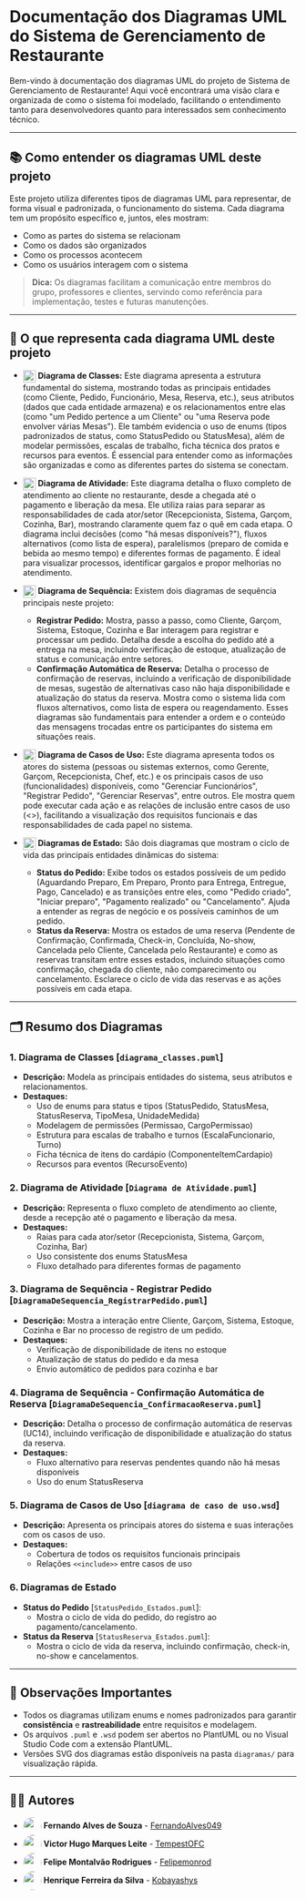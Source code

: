 <!--
Este projeto segue os requisitos definidos no documento "requisitos do trabalho UML.pdf" presente neste repositório. Todos os diagramas, entidades, fluxos e casos de uso foram modelados conforme as orientações e critérios estabelecidos no arquivo de requisitos, garantindo aderência ao escopo solicitado pela disciplina.
-->
# Documentação dos Diagramas UML do Sistema de Gerenciamento de Restaurante

Bem-vindo à documentação dos diagramas UML do projeto de Sistema de Gerenciamento de Restaurante! Aqui você encontrará uma visão clara e organizada de como o sistema foi modelado, facilitando o entendimento tanto para desenvolvedores quanto para interessados sem conhecimento técnico.

---

## 📚 Como entender os diagramas UML deste projeto

Este projeto utiliza diferentes tipos de diagramas UML para representar, de forma visual e padronizada, o funcionamento do sistema. Cada diagrama tem um propósito específico e, juntos, eles mostram:
- Como as partes do sistema se relacionam
- Como os dados são organizados
- Como os processos acontecem
- Como os usuários interagem com o sistema

> **Dica:** Os diagramas facilitam a comunicação entre membros do grupo, professores e clientes, servindo como referência para implementação, testes e futuras manutenções.

---

## 🧩 O que representa cada diagrama UML deste projeto

- <img src="https://cdn.jsdelivr.net/gh/twitter/twemoji@14.0.2/assets/72x72/1f3f7.png" width="22" style="vertical-align:middle;"/> **Diagrama de Classes:**
  Este diagrama apresenta a estrutura fundamental do sistema, mostrando todas as principais entidades (como Cliente, Pedido, Funcionário, Mesa, Reserva, etc.), seus atributos (dados que cada entidade armazena) e os relacionamentos entre elas (como "um Pedido pertence a um Cliente" ou "uma Reserva pode envolver várias Mesas"). Ele também evidencia o uso de enums (tipos padronizados de status, como StatusPedido ou StatusMesa), além de modelar permissões, escalas de trabalho, ficha técnica dos pratos e recursos para eventos. É essencial para entender como as informações são organizadas e como as diferentes partes do sistema se conectam.

- <img src="https://cdn.jsdelivr.net/gh/twitter/twemoji@14.0.2/assets/72x72/1f501.png" width="22" style="vertical-align:middle;"/> **Diagrama de Atividade:**
  Este diagrama detalha o fluxo completo de atendimento ao cliente no restaurante, desde a chegada até o pagamento e liberação da mesa. Ele utiliza raias para separar as responsabilidades de cada ator/setor (Recepcionista, Sistema, Garçom, Cozinha, Bar), mostrando claramente quem faz o quê em cada etapa. O diagrama inclui decisões (como "há mesas disponíveis?"), fluxos alternativos (como lista de espera), paralelismos (preparo de comida e bebida ao mesmo tempo) e diferentes formas de pagamento. É ideal para visualizar processos, identificar gargalos e propor melhorias no atendimento.

- <img src="https://cdn.jsdelivr.net/gh/twitter/twemoji@14.0.2/assets/72x72/23e9.png" width="22" style="vertical-align:middle;"/> **Diagrama de Sequência:**
  Existem dois diagramas de sequência principais neste projeto:
  - **Registrar Pedido:** Mostra, passo a passo, como Cliente, Garçom, Sistema, Estoque, Cozinha e Bar interagem para registrar e processar um pedido. Detalha desde a escolha do pedido até a entrega na mesa, incluindo verificação de estoque, atualização de status e comunicação entre setores.
  - **Confirmação Automática de Reserva:** Detalha o processo de confirmação de reservas, incluindo a verificação de disponibilidade de mesas, sugestão de alternativas caso não haja disponibilidade e atualização do status da reserva. Mostra como o sistema lida com fluxos alternativos, como lista de espera ou reagendamento.
  Esses diagramas são fundamentais para entender a ordem e o conteúdo das mensagens trocadas entre os participantes do sistema em situações reais.

- <img src="https://cdn.jsdelivr.net/gh/twitter/twemoji@14.0.2/assets/72x72/1f464.png" width="22" style="vertical-align:middle;"/> **Diagrama de Casos de Uso:**
  Este diagrama apresenta todos os atores do sistema (pessoas ou sistemas externos, como Gerente, Garçom, Recepcionista, Chef, etc.) e os principais casos de uso (funcionalidades) disponíveis, como "Gerenciar Funcionários", "Registrar Pedido", "Gerenciar Reservas", entre outros. Ele mostra quem pode executar cada ação e as relações de inclusão entre casos de uso (<<include>>), facilitando a visualização dos requisitos funcionais e das responsabilidades de cada papel no sistema.

- <img src="https://cdn.jsdelivr.net/gh/twitter/twemoji@14.0.2/assets/72x72/1f501.png" width="22" style="vertical-align:middle;"/> **Diagramas de Estado:**
  São dois diagramas que mostram o ciclo de vida das principais entidades dinâmicas do sistema:
  - **Status do Pedido:** Exibe todos os estados possíveis de um pedido (Aguardando Preparo, Em Preparo, Pronto para Entrega, Entregue, Pago, Cancelado) e as transições entre eles, como "Pedido criado", "Iniciar preparo", "Pagamento realizado" ou "Cancelamento". Ajuda a entender as regras de negócio e os possíveis caminhos de um pedido.
  - **Status da Reserva:** Mostra os estados de uma reserva (Pendente de Confirmação, Confirmada, Check-in, Concluída, No-show, Cancelada pelo Cliente, Cancelada pelo Restaurante) e como as reservas transitam entre esses estados, incluindo situações como confirmação, chegada do cliente, não comparecimento ou cancelamento. Esclarece o ciclo de vida das reservas e as ações possíveis em cada etapa.

---

## 🗂️ Resumo dos Diagramas

### 1. **Diagrama de Classes** [`diagrama_classes.puml`]
- **Descrição:** Modela as principais entidades do sistema, seus atributos e relacionamentos.
- **Destaques:**
  - Uso de enums para status e tipos (StatusPedido, StatusMesa, StatusReserva, TipoMesa, UnidadeMedida)
  - Modelagem de permissões (Permissao, CargoPermissao)
  - Estrutura para escalas de trabalho e turnos (EscalaFuncionario, Turno)
  - Ficha técnica de itens do cardápio (ComponenteItemCardapio)
  - Recursos para eventos (RecursoEvento)

### 2. **Diagrama de Atividade** [`Diagrama de Atividade.puml`]
- **Descrição:** Representa o fluxo completo de atendimento ao cliente, desde a recepção até o pagamento e liberação da mesa.
- **Destaques:**
  - Raias para cada ator/setor (Recepcionista, Sistema, Garçom, Cozinha, Bar)
  - Uso consistente dos enums StatusMesa
  - Fluxo detalhado para diferentes formas de pagamento

### 3. **Diagrama de Sequência - Registrar Pedido** [`DiagramaDeSequencia_RegistrarPedido.puml`]
- **Descrição:** Mostra a interação entre Cliente, Garçom, Sistema, Estoque, Cozinha e Bar no processo de registro de um pedido.
- **Destaques:**
  - Verificação de disponibilidade de itens no estoque
  - Atualização de status do pedido e da mesa
  - Envio automático de pedidos para cozinha e bar

### 4. **Diagrama de Sequência - Confirmação Automática de Reserva** [`DiagramaDeSequencia_ConfirmacaoReserva.puml`]
- **Descrição:** Detalha o processo de confirmação automática de reservas (UC14), incluindo verificação de disponibilidade e atualização do status da reserva.
- **Destaques:**
  - Fluxo alternativo para reservas pendentes quando não há mesas disponíveis
  - Uso do enum StatusReserva

### 5. **Diagrama de Casos de Uso** [`diagrama de caso de uso.wsd`]
- **Descrição:** Apresenta os principais atores do sistema e suas interações com os casos de uso.
- **Destaques:**
  - Cobertura de todos os requisitos funcionais principais
  - Relações `<<include>>` entre casos de uso

### 6. **Diagramas de Estado**
- **Status do Pedido** [`StatusPedido_Estados.puml`]:
  - Mostra o ciclo de vida do pedido, do registro ao pagamento/cancelamento.
- **Status da Reserva** [`StatusReserva_Estados.puml`]:
  - Mostra o ciclo de vida da reserva, incluindo confirmação, check-in, no-show e cancelamentos.

---

## 📝 Observações Importantes
- Todos os diagramas utilizam enums e nomes padronizados para garantir **consistência** e **rastreabilidade** entre requisitos e modelagem.
- Os arquivos `.puml` e `.wsd` podem ser abertos no PlantUML ou no Visual Studio Code com a extensão PlantUML.
- Versões SVG dos diagramas estão disponíveis na pasta `diagramas/` para visualização rápida.

---

## 👨‍💻 Autores

- <img src="https://github.com/FernandoAlves049.png" width="32" height="32" style="vertical-align:middle; border-radius:50%;" /> **Fernando Alves de Souza** - [FernandoAlves049](https://github.com/FernandoAlves049)
- <img src="https://github.com/TempestOFC.png" width="32" height="32" style="vertical-align:middle; border-radius:50%;" /> **Victor Hugo Marques Leite** - [TempestOFC](https://github.com/TempestOFC)
- <img src="https://github.com/Felipemonrod.png" width="32" height="32" style="vertical-align:middle; border-radius:50%;" /> **Felipe Montalvão Rodrigues** - [Felipemonrod](https://github.com/Felipemonrod)
- <img src="https://github.com/Kobayashys.png" width="32" height="32" style="vertical-align:middle; border-radius:50%;" /> **Henrique Ferreira da Silva** - [Kobayashys](https://github.com/Kobayashys)